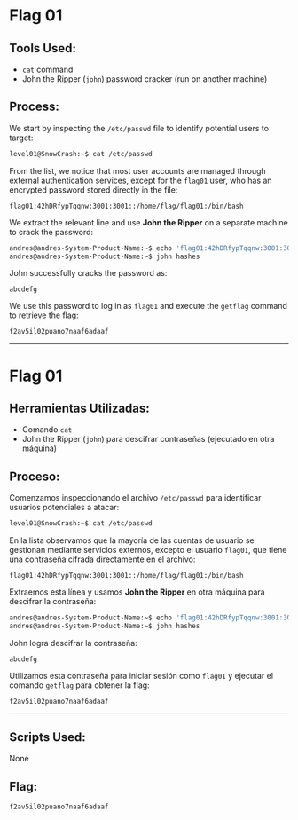 # Flag 01

## Tools Used:

* `cat` command
* John the Ripper (`john`) password cracker (run on another machine)

## Process:

We start by inspecting the `/etc/passwd` file to identify potential users to target:

```bash
level01@SnowCrash:~$ cat /etc/passwd
```

From the list, we notice that most user accounts are managed through external authentication services, except for the `flag01` user, who has an encrypted password stored directly in the file:

```
flag01:42hDRfypTqqnw:3001:3001::/home/flag/flag01:/bin/bash
```

We extract the relevant line and use **John the Ripper** on a separate machine to crack the password:

```bash
andres@andres-System-Product-Name:~$ echo 'flag01:42hDRfypTqqnw:3001:3001' > hashes
andres@andres-System-Product-Name:~$ john hashes 
```

John successfully cracks the password as:

```
abcdefg
```

We use this password to log in as `flag01` and execute the `getflag` command to retrieve the flag:

```bash
f2av5il02puano7naaf6adaaf
```

---

# Flag 01

## Herramientas Utilizadas:

* Comando `cat`
* John the Ripper (`john`) para descifrar contraseñas (ejecutado en otra máquina)

## Proceso:

Comenzamos inspeccionando el archivo `/etc/passwd` para identificar usuarios potenciales a atacar:

```bash
level01@SnowCrash:~$ cat /etc/passwd
```

En la lista observamos que la mayoría de las cuentas de usuario se gestionan mediante servicios externos, excepto el usuario `flag01`, que tiene una contraseña cifrada directamente en el archivo:

```
flag01:42hDRfypTqqnw:3001:3001::/home/flag/flag01:/bin/bash
```

Extraemos esta línea y usamos **John the Ripper** en otra máquina para descifrar la contraseña:

```bash
andres@andres-System-Product-Name:~$ echo 'flag01:42hDRfypTqqnw:3001:3001' > hashes
andres@andres-System-Product-Name:~$ john hashes 
```

John logra descifrar la contraseña:

```
abcdefg
```

Utilizamos esta contraseña para iniciar sesión como `flag01` y ejecutar el comando `getflag` para obtener la flag:

```bash
f2av5il02puano7naaf6adaaf
```

---

## Scripts Used:

None

## Flag:

```
f2av5il02puano7naaf6adaaf
```
